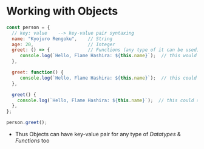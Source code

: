 # Working with Objects
```js
const person = {
  // key: value    --> key-value pair syntaxing
  name: "Kyojuro Rengoku",    // String
  age: 20,                    // Integer
  greet: () => {              // Functions (any type of it can be used)
     console.log(`Hello, Flame Hashira: ${this.name}`);  // this would produce undfinded error as in arrow function `this` keyword refers to the Global Scope
  },

  greet: function() {
     console.log(`Hello, Flame Hashira: ${this.name}`);  // this could solve the previous problem
  },

  greet() {
    console.log(`Hello, Flame Hashira: ${this.name}`);  // this could solve the previous problem
  },
};

person.greet();
```
- Thus Objects can have key-value pair for any type of *Datatypes* & *Functions* too